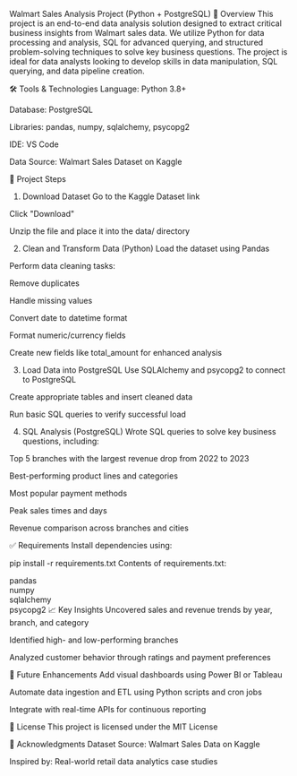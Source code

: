 Walmart Sales Analysis Project (Python + PostgreSQL)
📌 Overview
This project is an end-to-end data analysis solution designed to extract critical business insights from Walmart sales data.
We utilize Python for data processing and analysis, SQL for advanced querying, and structured problem-solving techniques to solve key business questions.
The project is ideal for data analysts looking to develop skills in data manipulation, SQL querying, and data pipeline creation.

🛠️ Tools & Technologies
Language: Python 3.8+

Database: PostgreSQL

Libraries: pandas, numpy, sqlalchemy, psycopg2

IDE: VS Code

Data Source: Walmart Sales Dataset on Kaggle

📂 Project Steps
1. Download Dataset
Go to the Kaggle Dataset link

Click "Download"

Unzip the file and place it into the data/ directory

2. Clean and Transform Data (Python)
Load the dataset using Pandas

Perform data cleaning tasks:

Remove duplicates

Handle missing values

Convert date to datetime format

Format numeric/currency fields

Create new fields like total_amount for enhanced analysis

3. Load Data into PostgreSQL
Use SQLAlchemy and psycopg2 to connect to PostgreSQL

Create appropriate tables and insert cleaned data

Run basic SQL queries to verify successful load

4. SQL Analysis (PostgreSQL)
Wrote SQL queries to solve key business questions, including:

Top 5 branches with the largest revenue drop from 2022 to 2023

Best-performing product lines and categories

Most popular payment methods

Peak sales times and days

Revenue comparison across branches and cities

✅ Requirements
Install dependencies using:

pip install -r requirements.txt
Contents of requirements.txt:

pandas  
numpy  
sqlalchemy  
psycopg2
📈 Key Insights
Uncovered sales and revenue trends by year, branch, and category

Identified high- and low-performing branches

Analyzed customer behavior through ratings and payment preferences

🔮 Future Enhancements
Add visual dashboards using Power BI or Tableau

Automate data ingestion and ETL using Python scripts and cron jobs

Integrate with real-time APIs for continuous reporting

📄 License
This project is licensed under the MIT License

🙌 Acknowledgments
Dataset Source: Walmart Sales Data on Kaggle

Inspired by: Real-world retail data analytics case studies

